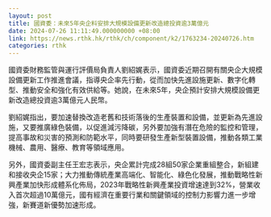 ```yaml
---
layout: post
title: 國資委：未來5年央企料安排大規模設備更新改造總投資逾3萬億元
date: 2024-07-26 11:11:49.000000000 +08:00
link: https://news.rthk.hk/rthk/ch/component/k2/1763234-20240726.htm
categories: rthk
---
```


國資委財務監管與運行評價局負責人劉紹娓表示，國資委近期召開有關央企大規模設備更新工作推進會議，指導央企率先行動，從而加快先進設施更新、數字化轉型、推動安全和強化有效供給等。她說，在未來5年，央企預計安排大規模設備更新改造總投資逾3萬億元人民幣。

劉紹娓指出，要加速替換改造老舊和技術落後的生產裝置和設備，並更新為先進設施，又要推廣綠色裝備，以促進減污降碳，另外要加強有潛在危險的監控和管理，提高事故和災害的預測和防範水平，同時要研發生產新型裝置設備，推動各類工業機械、農用、醫療、教育等領域應用。

另外，國資委副主任王宏志表示，央企累計完成28組50家企業重組整合，新組建和接收央企15家；大力推動傳統產業高端化、智能化、綠色化發展，推動戰略性新興產業加快形成體系化佈局，2023年戰略性新興產業投資增速達到32%，營業收入首次超過10萬億元，國有經濟在重要行業和關鍵領域的控制力影響力進一步增強，新賽道新優勢加速形成。
